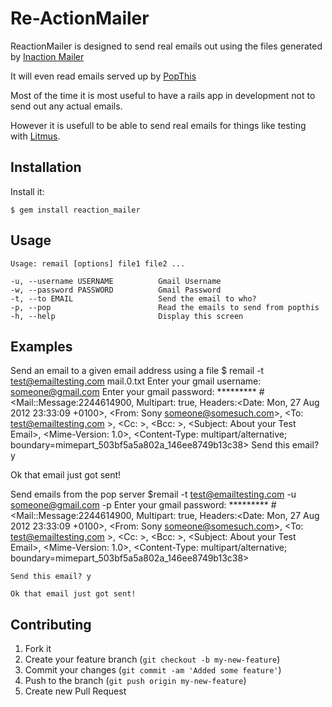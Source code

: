 # Re-ActionMailer

ReactionMailer is designed to send real emails out using the files
generated by [Inaction Mailer](https://github.com/cwninja/inaction_mailer/)

It will even read emails served up by [PopThis](https://github.com/cwninja/popthis)

Most of the time it is most useful to have a rails app in development
not to send out any actual emails.

However it is usefull to be able to send real emails for things like
testing with [Litmus](http://litmus.com/).

## Installation

Install it:

    $ gem install reaction_mailer

## Usage

    Usage: remail [options] file1 file2 ...

    -u, --username USERNAME          Gmail Username
    -w, --password PASSWORD          Gmail Password
    -t, --to EMAIL                   Send the email to who?
    -p, --pop                        Read the emails to send from popthis
    -h, --help                       Display this screen

## Examples

Send an email to a given email address using a file
    $ remail -t test@emailtesting.com mail.0.txt
    Enter your gmail username: someone@gmail.com
    Enter your gmail password: *********
    #<Mail::Message:2244614900, Multipart: true, Headers:<Date: Mon, 27 Aug 2012 23:33:09 +0100>, <From: Sony <someone@somesuch.com>>, <To: test@emailtesting.com >, <Cc: >, <Bcc: >, <Subject: About your Test Email>, <Mime-Version: 1.0>, <Content-Type: multipart/alternative; boundary=mimepart_503bf5a5a802a_146ee8749b13c38>
    Send this email? y

   Ok that email just got sent! 

Send emails from the pop server
    $remail -t test@emailtesting.com -u someone@gmail.com -p
    Enter your gmail password: *********
    #<Mail::Message:2244614900, Multipart: true, Headers:<Date: Mon, 27 Aug 2012 23:33:09 +0100>, <From: Sony <someone@somesuch.com>>, <To: test@emailtesting.com >, <Cc: >, <Bcc: >, <Subject: About your Test Email>, <Mime-Version: 1.0>, <Content-Type: multipart/alternative; boundary=mimepart_503bf5a5a802a_146ee8749b13c38>

    Send this email? y

    Ok that email just got sent! 

## Contributing

1. Fork it
2. Create your feature branch (`git checkout -b my-new-feature`)
3. Commit your changes (`git commit -am 'Added some feature'`)
4. Push to the branch (`git push origin my-new-feature`)
5. Create new Pull Request
